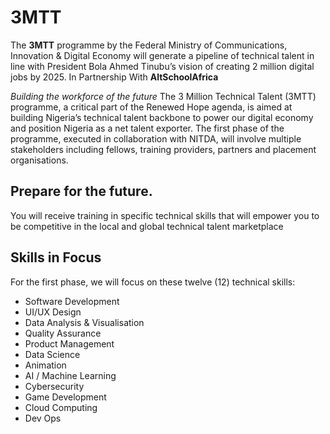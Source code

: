 # 3MTT
The **3MTT** programme by the Federal Ministry of Communications, Innovation & Digital Economy will generate a pipeline of technical talent in line with President Bola Ahmed Tinubu’s vision of creating 2 million digital jobs by 2025.
In Partnership With **AltSchoolAfrica**

*Building the workforce of the future*
The 3 Million Technical Talent (3MTT) programme, a critical part of the Renewed Hope agenda, is aimed at building Nigeria’s technical talent backbone to power our digital economy and position Nigeria as a net talent exporter. The first phase of the programme, executed in collaboration with NITDA, will involve multiple stakeholders including fellows, training providers, partners and placement organisations.

## Prepare for the future.
You will receive training in specific technical skills that will empower you to be competitive in the local and global technical talent marketplace

## Skills in Focus
For the first phase, we will focus on these twelve (12) technical skills:
* Software Development 
* UI/UX Design 
* Data Analysis & Visualisation 
* Quality Assurance
* Product Management
* Data Science
* Animation
* AI / Machine Learning
* Cybersecurity
* Game Development
* Cloud Computing
* Dev Ops
